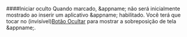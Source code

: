 ####Iniciar oculto
Quando marcado, &appname; não será inicialmente mostrado ao inserir um aplicativo &appname; habilitado. Você terá que tocar no (invisível)[Botão Ocultar](/buttons#button_hide) para mostrar a sobreposição de tela &appname;.
